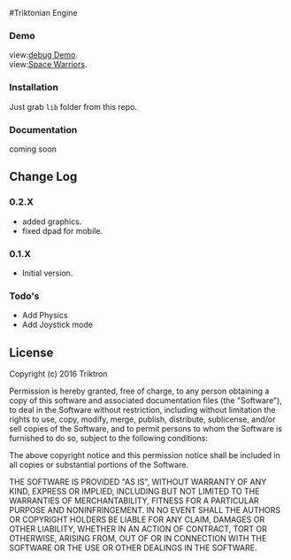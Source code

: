 #Triktonian Engine

### Demo


view:[debug Demo](https://triktron.github.io/TriktonianEngine/).<br>
view:[Space Warriors](https://spacewarriors-triktron.rhcloud.com).

### Installation
Just grab `lib` folder from this repo.

### Documentation
coming soon


## Change Log

### 0.2.X

* added graphics.
* fixed dpad for mobile.

### 0.1.X

* Initial version.

### Todo's
* Add Physics
* Add Joystick mode

License
----

Copyright (c) 2016 Triktron

Permission is hereby granted, free of charge, to any person obtaining a copy of this software and associated documentation files (the "Software"), to deal in the Software without restriction, including without limitation the rights to use, copy, modify, merge, publish, distribute, sublicense, and/or sell copies of the Software, and to permit persons to whom the Software is furnished to do so, subject to the following conditions:

The above copyright notice and this permission notice shall be included in all copies or substantial portions of the Software.

THE SOFTWARE IS PROVIDED "AS IS", WITHOUT WARRANTY OF ANY KIND, EXPRESS OR IMPLIED, INCLUDING BUT NOT LIMITED TO THE WARRANTIES OF MERCHANTABILITY, FITNESS FOR A PARTICULAR PURPOSE AND NONINFRINGEMENT. IN NO EVENT SHALL THE AUTHORS OR COPYRIGHT HOLDERS BE LIABLE FOR ANY CLAIM, DAMAGES OR OTHER LIABILITY, WHETHER IN AN ACTION OF CONTRACT, TORT OR OTHERWISE, ARISING FROM, OUT OF OR IN CONNECTION WITH THE SOFTWARE OR THE USE OR OTHER DEALINGS IN THE SOFTWARE.
